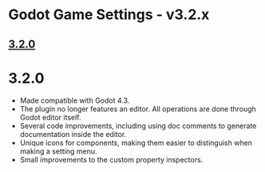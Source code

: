 # Godot Game Settings - v3.2.x

## [3.2.0](#3.2.0)

# 3.2.0

- Made compatible with Godot 4.3.
- The plugin no longer features an editor. All operations are done through Godot editor itself.
- Several code improvements, including using doc comments to generate documentation inside the editor.
- Unique icons for components, making them easier to distinguish when making a setting menu.
- Small improvements to the custom property inspectors.
